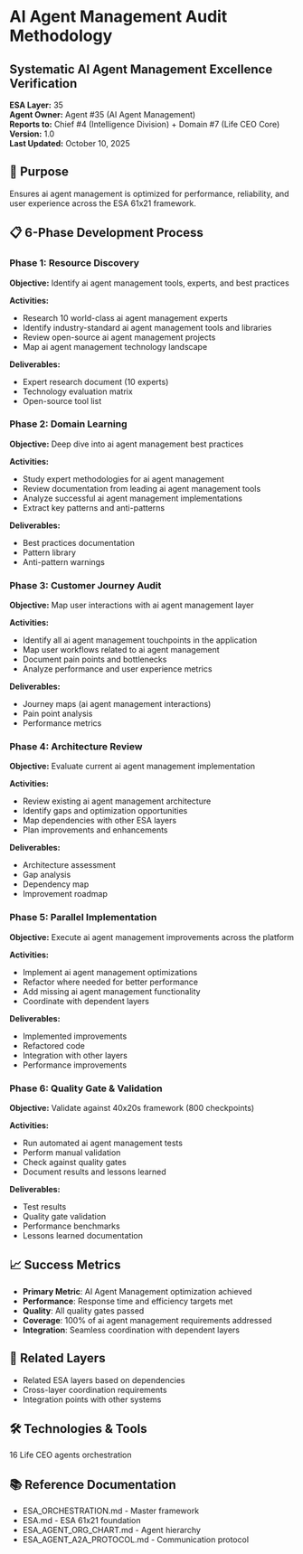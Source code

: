 # AI Agent Management Audit Methodology
## Systematic AI Agent Management Excellence Verification

**ESA Layer:** 35  
**Agent Owner:** Agent #35 (AI Agent Management)  
**Reports to:** Chief #4 (Intelligence Division) + Domain #7 (Life CEO Core)  
**Version:** 1.0  
**Last Updated:** October 10, 2025

## 🎯 Purpose
Ensures ai agent management is optimized for performance, reliability, and user experience across the ESA 61x21 framework.

## 📋 6-Phase Development Process

### Phase 1: Resource Discovery
**Objective:** Identify ai agent management tools, experts, and best practices

**Activities:**
- Research 10 world-class ai agent management experts
- Identify industry-standard ai agent management tools and libraries
- Review open-source ai agent management projects
- Map ai agent management technology landscape

**Deliverables:**
- Expert research document (10 experts)
- Technology evaluation matrix
- Open-source tool list

### Phase 2: Domain Learning
**Objective:** Deep dive into ai agent management best practices

**Activities:**
- Study expert methodologies for ai agent management
- Review documentation from leading ai agent management tools
- Analyze successful ai agent management implementations
- Extract key patterns and anti-patterns

**Deliverables:**
- Best practices documentation
- Pattern library
- Anti-pattern warnings

### Phase 3: Customer Journey Audit
**Objective:** Map user interactions with ai agent management layer

**Activities:**
- Identify all ai agent management touchpoints in the application
- Map user workflows related to ai agent management
- Document pain points and bottlenecks
- Analyze performance and user experience metrics

**Deliverables:**
- Journey maps (ai agent management interactions)
- Pain point analysis
- Performance metrics

### Phase 4: Architecture Review
**Objective:** Evaluate current ai agent management implementation

**Activities:**
- Review existing ai agent management architecture
- Identify gaps and optimization opportunities
- Map dependencies with other ESA layers
- Plan improvements and enhancements

**Deliverables:**
- Architecture assessment
- Gap analysis
- Dependency map
- Improvement roadmap

### Phase 5: Parallel Implementation
**Objective:** Execute ai agent management improvements across the platform

**Activities:**
- Implement ai agent management optimizations
- Refactor where needed for better performance
- Add missing ai agent management functionality
- Coordinate with dependent layers

**Deliverables:**
- Implemented improvements
- Refactored code
- Integration with other layers
- Performance improvements

### Phase 6: Quality Gate & Validation
**Objective:** Validate against 40x20s framework (800 checkpoints)

**Activities:**
- Run automated ai agent management tests
- Perform manual validation
- Check against quality gates
- Document results and lessons learned

**Deliverables:**
- Test results
- Quality gate validation
- Performance benchmarks
- Lessons learned documentation

## 📈 Success Metrics
- **Primary Metric**: AI Agent Management optimization achieved
- **Performance**: Response time and efficiency targets met
- **Quality**: All quality gates passed
- **Coverage**: 100% of ai agent management requirements addressed
- **Integration**: Seamless coordination with dependent layers

## 🔗 Related Layers
- Related ESA layers based on dependencies
- Cross-layer coordination requirements
- Integration points with other systems

## 🛠️ Technologies & Tools
16 Life CEO agents orchestration

## 📚 Reference Documentation
- ESA_ORCHESTRATION.md - Master framework
- ESA.md - ESA 61x21 foundation
- ESA_AGENT_ORG_CHART.md - Agent hierarchy
- ESA_AGENT_A2A_PROTOCOL.md - Communication protocol
